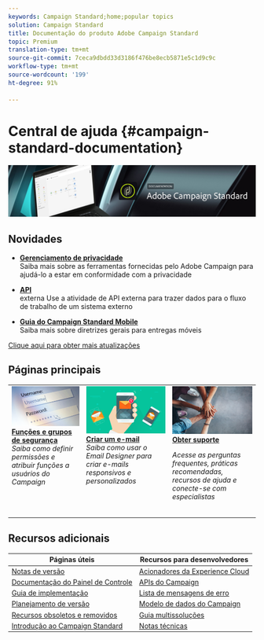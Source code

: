 ```yaml
---
keywords: Campaign Standard;home;popular topics
solution: Campaign Standard
title: Documentação do produto Adobe Campaign Standard
topic: Premium
translation-type: tm+mt
source-git-commit: 7ceca9dbdd33d3186f476be8ecb5871e5c1d9c9c
workflow-type: tm+mt
source-wordcount: '199'
ht-degree: 91%

---
```



# Central de ajuda {#campaign-standard-documentation}

![](start/using/assets/do-not-localize/banner_acs_doc.jpg)

## Novidades

* **[Gerenciamento de privacidade](https://helpx.adobe.com/br/campaign/kb/campaign-privacy.html)**<br/>
Saiba mais sobre as ferramentas fornecidas pelo Adobe Campaign para ajudá-lo a estar em conformidade com a privacidade

* **[API](automating/using/external-api.md)**<br/>externa Use a atividade de API externa para trazer dados para o fluxo de trabalho de um sistema externo

* **[Guia do Campaign Standard Mobile](https://helpx.adobe.com/br/campaign/kb/acs-mobile.html)**<br/>
Saiba mais sobre diretrizes gerais para entregas móveis

[Clique aqui para obter mais atualizações](rn/using/documentation-updates.md)

## Páginas principais

<table>
<tr>
  <td valign="top">
    <a href="administration/using/about-access-management.md">
      <img alt="Funções" src="start/using/assets/roles.png"/>
    </a>
    <div>
    <a href="administration/using/about-access-management.md"><strong>Funções e grupos de segurança</strong></a>
    </div>
    <em>Saiba como definir permissões e atribuir funções a usuários do Campaign</em>
    <br>
  </td>
  <td valign="top">
    <a href="designing/using/designing-content-in-adobe-campaign.md">
      <img alt="Designer" src="start/using/assets/design.png" />
    </a>
    <div>
    <a href="designing/using/designing-content-in-adobe-campaign.md"><strong>Criar um e-mail</strong></a>
    </div>
    <em>Saiba como usar o Email Designer para criar e-mails responsivos e personalizados</em>
    <br>
  </td>
  <td valign="top">
       <img alt="Suporte" src="start/using/assets/do-not-localize/help.jpeg" />
    <div><a href="https://helpx.adobe.com/brcampaign/kb/ac-support.html">
    <strong>Obter suporte</strong></a>
    </div>
    <p><em>Acesse as perguntas frequentes, práticas recomendadas, recursos de ajuda e conecte-se com especialistas</em></p>
    <br>
  </td>
</tr>
</table>

## Recursos adicionais

| Páginas úteis | Recursos para desenvolvedores |
|---|---|
| [Notas de versão](rn/using/release-notes.md) | [Acionadores da Experience Cloud](integrating/using/about-adobe-experience-cloud-triggers.md) |
| [Documentação do Painel de Controle](https://docs.adobe.com/content/help/pt-BR/control-panel/using/control-panel-home.translate.html) | [APIs do Campaign](api/using/get-started-apis.md) |
| [Guia de implementação](https://helpx.adobe.com/br/campaign/kb/campaign-standard-implementation-guide.html) | [Lista de mensagens de erro](https://docs.adobe.com/content/help/en/campaign-classic/technicalresources/error_messages/error_codes.html) |
| [Planejamento de versão](rn/using/release-planning.md) | [Modelo de dados do Campaign](developing/using/datamodel-introduction.md) |
| [Recursos obsoletos e removidos](https://helpx.adobe.com/br/campaign/kb/acs-deprecated-and-removed-features.html) | [Guia multissoluções](integrating/using/get-started-campaign-integrations.md) |
| [Introdução ao Campaign Standard](start/using/about-campaign-standard.md) | [Notas técnicas](https://helpx.adobe.com/br/campaign/kb/acs-article-list.html) |
